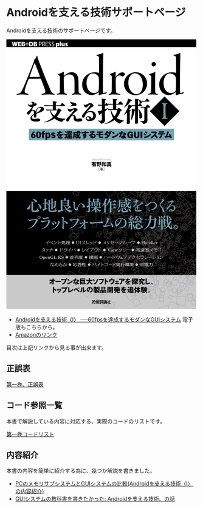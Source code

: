 # Androidを支える技術サポートページ

Androidを支える技術のサポートページです。

![Androidを支える技術I、書影](https://github.com/karino2/AndroidSupportTech/blob/images/front_page.png)


- [Androidを支える技術〈Ⅰ〉 ──60fpsを達成するモダンなGUIシステム](http://gihyo.jp/book/2017/978-4-7741-8759-4) 電子版もこちらから。
 - [Amazonのリンク](https://www.amazon.co.jp/dp/4774187593)

目次は上記リンクから見る事が出来ます。


## 正誤表

[第一巻、正誤表](./Part1/Errata.md)

## コード参照一覧

本書で解説している内容に対応する、実際のコードのリストです。

[第一巻コードリスト](./Part1/CodeRefs.md)


## 内容紹介

本書の内容を簡単に紹介する為に、幾つか解説を書きました。

- [PCのメモリサブシステムとGUIシステムの比較(Androidを支える技術〈Ⅰ〉の内容紹介)](https://gist.github.com/karino2/5ad8c0ca2966399de3bb7be5e070073f)
- [GUIシステムの教科書を書きたかった: Androidを支える技術、の話](http://karino2.livejournal.com/430253.html)

